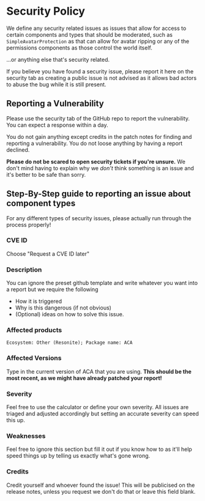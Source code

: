 # Security Policy

We define any security related issues as issues that allow for access to certain components and types that should be moderated, such as `SimpleAvatarProtection` as that can allow for avatar ripping or any of the permissions components as those control the world itself.

...or anything else that's security related.

If you believe you have found a security issue, please report it here on the security tab as creating a public issue is not advised as it allows bad actors to abuse the bug while it is still present.

## Reporting a Vulnerability

Please use the security tab of the GitHub repo to report the vulnerability. You can expect a response within a day.

You do not gain anything except credits in the patch notes for finding and reporting a vulnerability. You do not loose anything by having a report declined.

**Please do not be scared to open security tickets if you're unsure.** We don't mind having to explain why we *don't* think something is an issue and it's better to be safe than sorry.

## Step-By-Step guide to reporting an issue about component types
For any different types of security issues, please actually run through the process properly!

### CVE ID
Choose "Request a CVE ID later"


### Description
You can ignore the preset github template and write whatever you want into a report but we require the following
- How it is triggered
- Why is this dangerous (if not obvious)
- (Optional) ideas on how to solve this issue.

### Affected products
`Ecosystem: Other (Resonite); Package name: ACA`

### Affected Versions
Type in the current version of ACA that you are using. **This should be the most recent, as we might have already patched your report!**

### Severity
Feel free to use the calculator or define your own severity. All issues are triaged and adjusted accordingly but setting an accurate severity can speed this up.

### Weaknesses
Feel free to ignore this section but fill it out if you know how to as it'll help speed things up by telling us exactly what's gone wrong.

### Credits
Credit yourself and whoever found the issue! This will be publicised on the release notes, unless you request we don't do that or leave this field blank.
